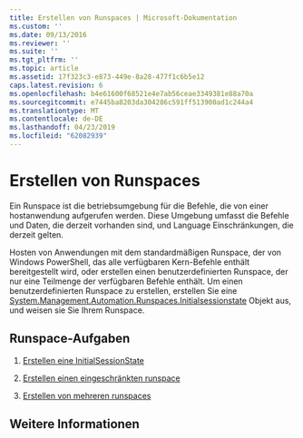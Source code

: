 ```yaml
---
title: Erstellen von Runspaces | Microsoft-Dokumentation
ms.custom: ''
ms.date: 09/13/2016
ms.reviewer: ''
ms.suite: ''
ms.tgt_pltfrm: ''
ms.topic: article
ms.assetid: 17f323c3-e873-449e-8a28-477f1c6b5e12
caps.latest.revision: 6
ms.openlocfilehash: b4e61600f68521e4e7ab56ceae3349381e88a70a
ms.sourcegitcommit: e7445ba8203da304286c591ff513900ad1c244a4
ms.translationtype: MT
ms.contentlocale: de-DE
ms.lasthandoff: 04/23/2019
ms.locfileid: "62082939"
---
```

# <a name="creating-runspaces"></a>Erstellen von Runspaces

Ein Runspace ist die betriebsumgebung für die Befehle, die von einer hostanwendung aufgerufen werden. Diese Umgebung umfasst die Befehle und Daten, die derzeit vorhanden sind, und Language Einschränkungen, die derzeit gelten.

 Hosten von Anwendungen mit dem standardmäßigen Runspace, der von Windows PowerShell, das alle verfügbaren Kern-Befehle enthält bereitgestellt wird, oder erstellen einen benutzerdefinierten Runspace, der nur eine Teilmenge der verfügbaren Befehle enthält. Um einen benutzerdefinierten Runspace zu erstellen, erstellen Sie eine [System.Management.Automation.Runspaces.Initialsessionstate](/dotnet/api/System.Management.Automation.Runspaces.InitialSessionState) Objekt aus, und weisen sie Sie Ihrem Runspace.

## <a name="runspace-tasks"></a>Runspace-Aufgaben

1. [Erstellen eine InitialSessionState](./creating-an-initialsessionstate.md)

2. [Erstellen einen eingeschränkten runspace](./creating-a-constrained-runspace.md)

3. [Erstellen von mehreren runspaces](./creating-multiple-runspaces.md)

## <a name="see-also"></a>Weitere Informationen
